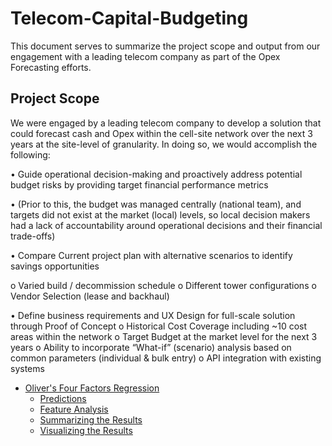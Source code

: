 # Telecom-Capital-Budgeting
This document serves to summarize the project scope and output from our engagement with a leading telecom company as part of the Opex Forecasting efforts.






## Project Scope
We were engaged by a leading telecom company to develop a solution that could forecast cash and Opex within the cell-site network over the next 3 years at the site-level of granularity.  In doing so, we would accomplish the following:

•	Guide operational decision-making and proactively address potential budget risks by providing target financial performance metrics 

•	(Prior to this, the budget was managed centrally (national team), and targets did not exist at the market (local) levels, so local decision makers had a lack of accountability around operational decisions and their financial trade-offs)

•	Compare Current project plan with alternative scenarios to identify savings opportunities

  o	Varied build / decommission schedule
  o	Different tower configurations
  o	Vendor Selection (lease and backhaul)

•	Define business requirements and UX Design for full-scale solution through Proof of Concept
o	Historical Cost Coverage including ~10 cost areas within the network
o	Target Budget at the market level for the next 3 years
o	Ability to incorporate “What-if” (scenario) analysis based on common parameters (individual & bulk entry)
o	API integration with existing systems

- [Oliver's Four Factors Regression](https://github.com/PatrickJWalsh/NBA-Win-Predictor/blob/main/README.md#olivers-four-factors-regression)
    - [Predictions](https://github.com/PatrickJWalsh/NBA-Win-Predictor/blob/main/README.md#predictions)
    - [Feature Analysis](https://github.com/PatrickJWalsh/NBA-Win-Predictor/blob/main/README.md#feature-analysis)
    - [Summarizing the Results](https://github.com/PatrickJWalsh/NBA-Win-Predictor/blob/main/README.md#summarizing-the-results)
    - [Visualizing the Results](https://github.com/PatrickJWalsh/NBA-Win-Predictor/blob/main/README.md#visualizing-the-results)
